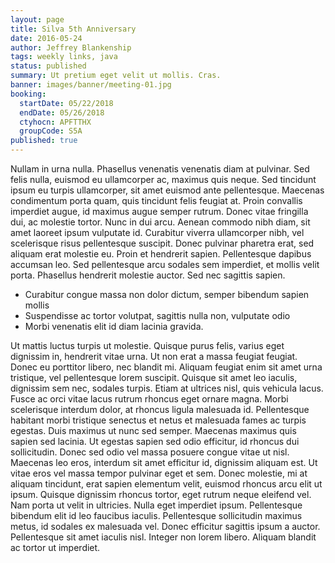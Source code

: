```yaml
---
layout: page
title: Silva 5th Anniversary
date: 2016-05-24
author: Jeffrey Blankenship
tags: weekly links, java
status: published
summary: Ut pretium eget velit ut mollis. Cras.
banner: images/banner/meeting-01.jpg
booking:
  startDate: 05/22/2018
  endDate: 05/26/2018
  ctyhocn: APFTTHX
  groupCode: S5A
published: true
---
```

Nullam in urna nulla. Phasellus venenatis venenatis diam at pulvinar. Sed felis nulla, euismod eu ullamcorper ac, maximus quis neque. Sed tincidunt ipsum eu turpis ullamcorper, sit amet euismod ante pellentesque. Maecenas condimentum porta quam, quis tincidunt felis feugiat at. Proin convallis imperdiet augue, id maximus augue semper rutrum. Donec vitae fringilla dui, ac molestie tortor. Nunc in dui arcu. Aenean commodo nibh diam, sit amet laoreet ipsum vulputate id. Curabitur viverra ullamcorper nibh, vel scelerisque risus pellentesque suscipit. Donec pulvinar pharetra erat, sed aliquam erat molestie eu. Proin et hendrerit sapien. Pellentesque dapibus accumsan leo. Sed pellentesque arcu sodales sem imperdiet, et mollis velit porta. Phasellus hendrerit molestie auctor. Sed nec sagittis sapien.

* Curabitur congue massa non dolor dictum, semper bibendum sapien mollis
* Suspendisse ac tortor volutpat, sagittis nulla non, vulputate odio
* Morbi venenatis elit id diam lacinia gravida.

Ut mattis luctus turpis ut molestie. Quisque purus felis, varius eget dignissim in, hendrerit vitae urna. Ut non erat a massa feugiat feugiat. Donec eu porttitor libero, nec blandit mi. Aliquam feugiat enim sit amet urna tristique, vel pellentesque lorem suscipit. Quisque sit amet leo iaculis, dignissim sem nec, sodales turpis. Etiam at ultrices nisl, quis vehicula lacus. Fusce ac orci vitae lacus rutrum rhoncus eget ornare magna. Morbi scelerisque interdum dolor, at rhoncus ligula malesuada id. Pellentesque habitant morbi tristique senectus et netus et malesuada fames ac turpis egestas. Duis maximus ut nunc sed semper. Maecenas maximus quis sapien sed lacinia. Ut egestas sapien sed odio efficitur, id rhoncus dui sollicitudin. Donec sed odio vel massa posuere congue vitae ut nisl. Maecenas leo eros, interdum sit amet efficitur id, dignissim aliquam est.
Ut vitae eros vel massa tempor pulvinar eget et sem. Donec molestie, mi at aliquam tincidunt, erat sapien elementum velit, euismod rhoncus arcu elit ut ipsum. Quisque dignissim rhoncus tortor, eget rutrum neque eleifend vel. Nam porta ut velit in ultricies. Nulla eget imperdiet ipsum. Pellentesque bibendum elit id leo faucibus iaculis. Pellentesque sollicitudin maximus metus, id sodales ex malesuada vel. Donec efficitur sagittis ipsum a auctor. Pellentesque sit amet iaculis nisl. Integer non lorem libero. Aliquam blandit ac tortor ut imperdiet.
